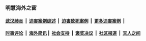 
### 明慧海外之窗

####  [武汉肺炎](indexes/365.md?t=04181701) &nbsp;|&nbsp;  [迫害案例综述](indexes/328.md?t=04181701) &nbsp;|&nbsp; [迫害致死案例](indexes/277.md?t=04181701)  &nbsp;|&nbsp; [更多迫害案例](indexes/81.md?t=04181701)  &nbsp;|&nbsp; 
####  [时事评论](indexes/19.md?t=04181701) &nbsp;|&nbsp; [海外简讯](indexes/245.md?t=04181701)&nbsp;|&nbsp;  [社会支持](indexes/140.md?t=04181701) &nbsp;|&nbsp; [褒奖决议](indexes/282.md?t=04181701) &nbsp;|&nbsp; [社区报道](indexes/91.md?t=04181701)  &nbsp;|&nbsp; [天人之间](indexes/78.md?t=04181701) 

